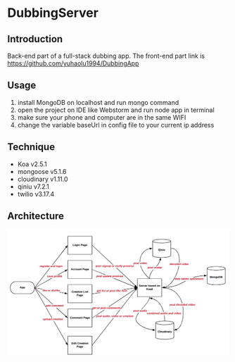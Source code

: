 # DubbingServer

## Introduction
Back-end part of a full-stack dubbing app. 
The front-end part link is https://github.com/yuhaolu1994/DubbingApp

## Usage
1. install MongoDB on localhost and run mongo command
2. open the project on IDE like Webstorm and run node app in terminal
3. make sure your phone and computer are in the same WIFI
4. change the variable baseUrl in config file to your current ip address

## Technique
- Koa v2.5.1
- mongoose v5.1.6
- cloudinary v1.11.0
- qiniu v7.2.1
- twilio v3.17.4


## Architecture
![](https://github.com/yuhaolu1994/DubbingServer/blob/master/art/server_operation.png)
